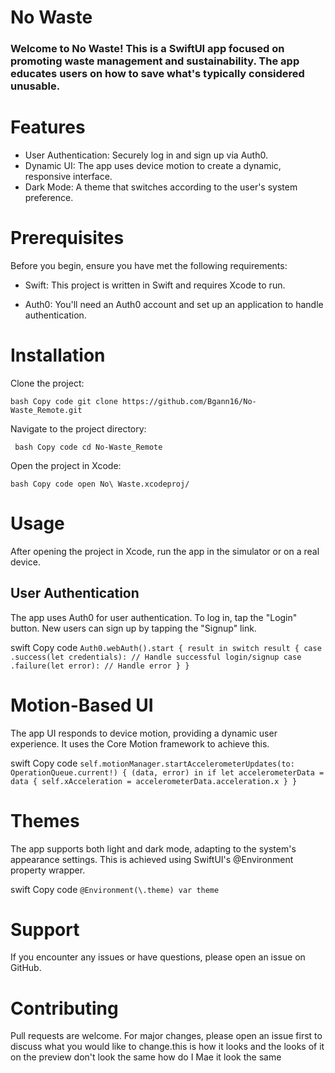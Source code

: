 # No Waste

### Welcome to No Waste! This is a SwiftUI app focused on promoting waste management and sustainability. The app educates users on how to save what's typically considered unusable.

# Features

* User Authentication: Securely log in and sign up via Auth0.
* Dynamic UI: The app uses device motion to create a dynamic, responsive interface.
* Dark Mode: A theme that switches according to the user's system preference.

# Prerequisites

Before you begin, ensure you have met the following requirements:

* Swift: This project is written in Swift and requires Xcode to run.

* Auth0: You'll need an Auth0 account and set up an application to handle authentication.
 
# Installation

Clone the project:

` bash
Copy code
git clone https://github.com/Bgann16/No-Waste_Remote.git `

Navigate to the project directory:

` bash
Copy code
cd No-Waste_Remote`

Open the project in Xcode: 

`bash
Copy code
open No\ Waste.xcodeproj/`

# Usage

After opening the project in Xcode, run the app in the simulator or on a real device.

## User Authentication

The app uses Auth0 for user authentication. To log in, tap the "Login" button. New users can sign up by tapping the "Signup" link.

swift
Copy code
`Auth0.webAuth().start { result in
    switch result {
    case .success(let credentials):
        // Handle successful login/signup
    case .failure(let error):
        // Handle error
    }
}`

# Motion-Based UI  
The app UI responds to device motion, providing a dynamic user experience. It uses the Core Motion framework to achieve this.

swift
Copy code
`self.motionManager.startAccelerometerUpdates(to: OperationQueue.current!) { (data, error) in
    if let accelerometerData = data {
        self.xAcceleration = accelerometerData.acceleration.x
    }
}`

# Themes
The app supports both light and dark mode, adapting to the system's appearance settings. This is achieved using SwiftUI's @Environment property wrapper.

swift
Copy code
`@Environment(\.theme) var theme`

# Support

If you encounter any issues or have questions, please open an issue on GitHub.

# Contributing

Pull requests are welcome. For major changes, please open an issue first to discuss what you would like to change.this is how it looks and the looks of it on the preview don't look the same how do I Mae it look the same
